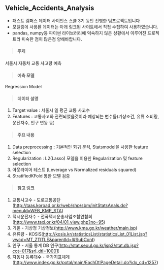 ## Vehicle_Accidents_Analysis
- 패스트 캠퍼스 데이터 사이언스 스쿨 3기 동안 진행한 팀프로젝트입니다
- 모델링에 사용된 데이터는 아래 링크된 사이트에서 직접 수집하여 사용하였습니다.
- pandas, numpy등 파이썬 라이브러리에 익숙하지 않은 상황에서 이루어진 프로젝트라 미숙한 점이 많은점 양해바랍니다.

> #### 주제  
  서울시 자동차 교통 사고량 예측


> #### 예측 모델 
  Regression Model


> #### 데이터 설명
1. Target value : 서울시 일 평균 교통 사고수
1. Features : 교통사고와 관련되었을것이라 예상되는 변수들(기상조건, 유류 소비량, 운전자수, 인구 변동 등)


> #### 주요 내용
1. Data preprocessing : 기본적인 회귀 분석, Statsmodel을 사용한 feature selection
1. Regularization : L2(Lasso) 모델을 이용한 Regularization 및 feature selection
1. 아웃라이어 테스트 (Leverage vs Normalized residuals squared)
1. StratifiedKFold 통한 모델 검증 


> #### 참고 링크
1. 교통사고수 - 도로교통공단(http://taas.koroad.or.kr/web/shp/sbm/initStatsAnals.do?menuId=WEB_KMP_STA)
2. 택시운전자수 - 전국택시운송사업조합연합회(http://www.taxi.or.kr/04/01_view.php?no=95)
3. 기온 - 기상청 기상정보(http://www.kma.go.kr/weather/main.jsp)
4. 유류량 - KOSIS(http://kosis.kr/statisticsList/statisticsList_01List.jsp?vwcd=MT_ZTITLE&parentId=I#SubCont)
5. 인구 - 서울 통계 DB 인구(http://stat.seoul.go.kr/jsp3/stat.db.jsp?cot=017&srl_dtl=10001)
6. 자동차 등록대수 - 국가지표체계(http://www.index.go.kr/potal/main/EachDtlPageDetail.do?idx_cd=1257)
